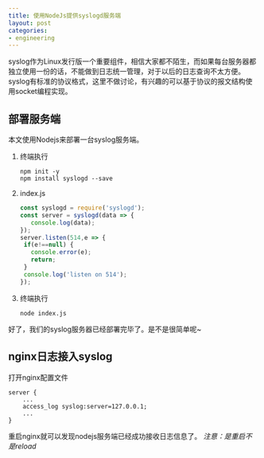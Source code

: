 ```yaml
---
title: 使用NodeJs提供syslogd服务端
layout: post
categories: 
- engineering
---
```

syslog作为Linux发行版一个重要组件，相信大家都不陌生，而如果每台服务器都独立使用一份的话，不能做到日志统一管理，对于以后的日志查询不太方便。
syslog有标准的协议格式，这里不做讨论，有兴趣的可以基于协议的报文结构使用socket编程实现。

## 部署服务端

本文使用Nodejs来部署一台syslog服务端。
1. 终端执行
    ```
    npm init -y
    npm install syslogd --save
    ```
2. index.js
    ```javascript
    const syslogd = require('syslogd');
    const server = syslogd(data => {
       console.log(data);
    });
    server.listen(514,e => {
     if(e!==null) {
       console.error(e);
       return;
     }
     console.log('listen on 514');
    });
    ```
3. 终端执行
    ```
    node index.js
    ```

好了，我们的syslog服务器已经部署完毕了。是不是很简单呢~

## nginx日志接入syslog
打开nginx配置文件

```
server {
    ...
    access_log syslog:server=127.0.0.1;
    ...
}
```
重启nginx就可以发现nodejs服务端已经成功接收日志信息了。
*注意：是重启不是reload*
